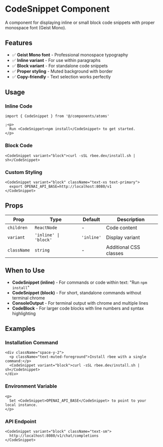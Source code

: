 # CodeSnippet Component

A component for displaying inline or small block code snippets with proper monospace font (Geist Mono).

## Features

- ✅ **Geist Mono font** - Professional monospace typography
- ✅ **Inline variant** - For use within paragraphs
- ✅ **Block variant** - For standalone code snippets
- ✅ **Proper styling** - Muted background with border
- ✅ **Copy-friendly** - Text selection works perfectly

## Usage

### Inline Code

```tsx
import { CodeSnippet } from '@/components/atoms'

;<p>
  Run <CodeSnippet>npm install</CodeSnippet> to get started.
</p>
```

### Block Code

```tsx
<CodeSnippet variant="block">curl -sSL rbee.dev/install.sh | sh</CodeSnippet>
```

### Custom Styling

```tsx
<CodeSnippet variant="block" className="text-xs text-primary">
  export OPENAI_API_BASE=http://localhost:8080/v1
</CodeSnippet>
```

## Props

| Prop        | Type                  | Default    | Description            |
| ----------- | --------------------- | ---------- | ---------------------- |
| `children`  | `ReactNode`           | -          | Code content           |
| `variant`   | `'inline' \| 'block'` | `'inline'` | Display variant        |
| `className` | `string`              | -          | Additional CSS classes |

## When to Use

- **CodeSnippet (inline)** - For commands or code within text: "Run `npm install`"
- **CodeSnippet (block)** - For short, standalone commands without terminal chrome
- **ConsoleOutput** - For terminal output with chrome and multiple lines
- **CodeBlock** - For larger code blocks with line numbers and syntax highlighting

## Examples

### Installation Command

```tsx
<div className="space-y-2">
  <p className="text-muted-foreground">Install rbee with a single command:</p>
  <CodeSnippet variant="block">curl -sSL rbee.dev/install.sh | sh</CodeSnippet>
</div>
```

### Environment Variable

```tsx
<p>
  Set <CodeSnippet>OPENAI_API_BASE</CodeSnippet> to point to your local instance.
</p>
```

### API Endpoint

```tsx
<CodeSnippet variant="block" className="text-sm">
  http://localhost:8080/v1/chat/completions
</CodeSnippet>
```
